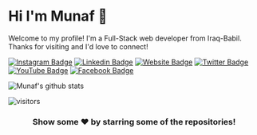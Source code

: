 # Hi I'm Munaf 👋
Welcome to my profile! I'm a Full-Stack web developer from Iraq-Babil. Thanks for visiting and I'd love to connect!
<!--Website -->
[![Instagram Badge](https://img.shields.io/badge/-Instagram-e4405f?style=flat-square&logo=Instagram&logoColor=white)](https://instagram.com/munafio)
[![Linkedin Badge](https://img.shields.io/badge/-LinkedIn-0e76a8?style=flat-square&logo=Linkedin&logoColor=white)](https://linkedin.com/in/munafio)
[![Website Badge](https://img.shields.io/badge/Website-3b5998?style=flat-square&logo=google-chrome&logoColor=white)](https://munafio.com)
[![Twitter Badge](https://img.shields.io/badge/-Twitter-00acee?style=flat-square&logo=Twitter&logoColor=white)](https://twitter.com/munafiofficial)
[![YouTube Badge](https://img.shields.io/badge/-YouTube-e4405f?style=flat-square&logo=Youtube&logoColor=white)](https://youtube.com/munafio/)
[![Facebook Badge](https://img.shields.io/badge/-Facebook-0088cc?style=flat-square&logo=Facebook&logoColor=white)](https://facebook.com/munafio)


![Munaf's github stats](https://github-readme-stats.vercel.app/api?username=munafio&show_icons=true)

 ![visitors](https://visitor-badge.laobi.icu/badge?page_id=munafio.munafio)


<div align="center">

### Show some ❤️ by starring some of the repositories!

</div>
